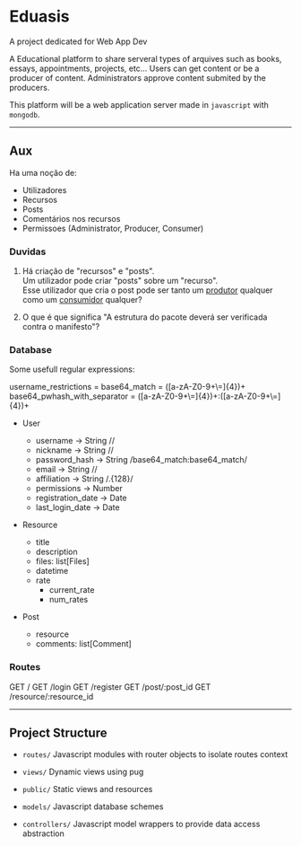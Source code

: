 # Eduasis

A project dedicated for Web App Dev 

A Educational platform to share serveral types of arquives such as books, essays, appointments, projects, etc... Users can get content or be a producer of content. Administrators approve content submited by the producers.


This platform will be a web application server made in `javascript` with `mongodb`.

___
## Aux

Ha uma noção de:

- Utilizadores
- Recursos
- Posts
- Comentários nos recursos
- Permissoes (Administrator, Producer, Consumer)

### Duvidas

1. Há criação de "recursos" e "posts".  
Um utilizador pode criar "posts" sobre um "recurso".  
Esse utilizador que cria o post pode ser tanto um <ins>produtor</ins> qualquer como um <ins>consumidor</ins> qualquer?

2. O que é que significa "A estrutura do pacote deverá ser verificada contra o manifesto"?

### Database

Some usefull regular expressions:

username_restrictions = 
base64_match = ([a-zA-Z0-9+\\=]{4})+
base64_pwhash_with_separator = ([a-zA-Z0-9+\\=]{4})+:([a-zA-Z0-9+\\=]{4})+

- User
    - username      -> String //
    - nickname      -> String //
    - password_hash -> String /base64_match:base64_match/
    - email         -> String //
    - affiliation   -> String /.{128}/
    - permissions   -> Number
    - registration_date -> Date
    - last_login_date   -> Date


- Resource
    - title
    - description
    - files: list[Files]
    - datetime
    - rate
        - current_rate
        - num_rates

- Post
    - resource
    - comments: list[Comment]

### Routes

GET /
GET /login
GET /register
GET /post/:post_id
GET /resource/:resource_id

___
## Project Structure

- `routes/` Javascript modules with router objects to isolate routes context

- `views/` Dynamic views using pug

- `public/` Static views and resources

- `models/` Javascript database schemes

- `controllers/` Javascript model wrappers to provide data access abstraction
